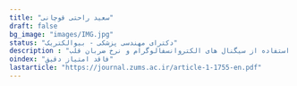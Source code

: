 ```yaml
---
title: "سعید راحتی قوچانی"
draft: false
bg_image: "images/IMG.jpg"
status: "دکترای مهندسی پزشکی - بیوالکتریک"
description : "ﺗﺨﻤﻴﻦ ﻋﻤﻖ ﻣﺪﻳﺘﻴﺸﻦ ﺑﺎ ﺍﺳﺘﻔﺎﺩﻩ ﺍﺯ سیگنال های الکتروانسفالوگرام ﻭ ﻧﺮﺥ ﺿﺮﺑﺎﻥ ﻗﻠﺐ"
oindex: "فاقد امتیاز دقیق"
lastarticle: "https://journal.zums.ac.ir/article-1-1755-en.pdf"
---
```

